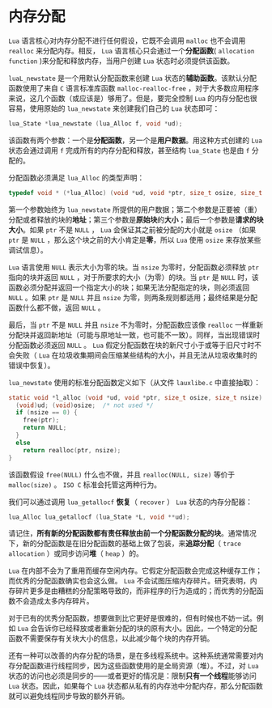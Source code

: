 # 内存分配

`Lua` 语言核心对内存分配不进行任何假设，它既不会调用 `malloc` 也不会调用 `realloc` 来分配内存。相反， `Lua` 语言核心只会通过一个**分配函数**( `allocation function` )来分配和释放内存，当用户创建 `Lua` 状态时必须提供该函数。

`luaL_newstate` 是一个用默认分配函数来创建 `Lua` 状态的**辅助函数**。该默认分配函数使用了来自 `C` 语言标准库函数 `malloc-realloc-free` ，对于大多数应用程序来说，这几个函数（或应该是）够用了。但是，要完全控制 `Lua` 的内存分配也很容易，使用原始的 `lua_newstate` 来创建我们自己的 `Lua` 状态即可：

```c
lua_State *lua_newstate (lua_Alloc f, void *ud);
```

该函数有两个参数：一个是**分配函数**，另一个是**用户数据**。用这种方式创建的 `Lua` 状态会通过调用 `f` 完成所有的内存分配和释放，甚至结构 `lua_State` 也是由 `f` 分配的。

分配函数必须满足 `lua_Alloc` 的类型声明：

```c
typedef void * (*lua_Alloc) (void *ud, void *ptr, size_t osize, size_t nsize);
```

第一个参数始终为 `lua_newstate` 所提供的用户数据；第二个参数是正要被（重）分配或者释放的块的**地址**；第三个参数是**原始块**的**大小**；最后一个参数是**请求的块大小**。如果 `ptr` 不是 `NULL` ， `Lua` 会保证其之前被分配的大小就是 `osize` （如果 `ptr` 是 `NULL` ，那么这个块之前的大小肯定是**零**，所以 `Lua` 使用 `osize` 来存放某些调试信息）。

`Lua` 语言使用 `NULL` 表示大小为零的块。当 `nsize` 为零时，分配函数必须释放 `ptr` 指向的块并返回 `NULL` ，对于所要求的大小（为零）的块。当 `ptr` 是 `NULL` 时，该函数必须分配并返回一个指定大小的块；如果无法分配指定的块，则必须返回 `NULL` 。如果 `ptr` 是 `NULL` 并且 `nsize` 为零，则两条规则都适用；最终结果是分配函数什么都不做，返回 `NULL` 。

最后，当 `ptr` 不是 `NULL` 并且 `nsize` 不为零时，分配函数应该像 `realloc` 一样重新分配块并返回新地址（可能与原地址一致，也可能不一致）。同样，当出现错误时分配函数必须返回 `NULL` 。 `Lua` 假定分配函数在块的新尺寸小于或等于旧尺寸时不会失败（ `Lua` 在垃圾收集期间会压缩某些结构的大小，并且无法从垃圾收集时的错误中恢复）。

`lua_newstate` 使用的标准分配函数定义如下（从文件 `lauxlibe.c` 中直接抽取）：

```c
static void *l_alloc (void *ud, void *ptr, size_t osize, size_t nsize) {
  (void)ud; (void)osize;  /* not used */
  if (nsize == 0) {
    free(ptr);
    return NULL;
  }
  else
    return realloc(ptr, nsize);
}
```

该函数假设 `free(NULL)` 什么也不做，并且 `realloc(NULL, size)` 等价于 `malloc(size)` 。 `ISO C` 标准会托管这两种行为。

我们可以通过调用 `lua_getallocf` **恢复**（ `recover` ） `Lua` 状态的内存分配器：

```c
lua_Alloc lua_getallocf (lua_State *L, void **ud);
```

请记住，**所有新的分配函数都有责任释放由前一个分配函数分配的块**。通常情况下，新的分配函数是在旧分配函数的基础上做了包装，来**追踪分配**（ `trace allocation` ）或同步访问**堆**（ `heap` ）的。

`Lua` 在内部不会为了重用而缓存空闲内存。它假定分配函数会完成这种缓存工作；而优秀的分配函数确实也会这么做。 `Lua` 不会试图压缩内存碎片。研究表明，内存碎片更多是由糟糕的分配策略导致的，而非程序的行为造成的；而优秀的分配函数不会造成太多内存碎片。

对于已有的优秀分配函数，想要做到比它更好是很难的，但有时候也不妨一试。例如 `Lua` 会告诉你已经释放或者重新分配的块的原有大小。因此，一个特定的分配函数不需要保存有关块大小的信息，以此减少每个块的内存开销。

还有一种可以改善的内存分配的场景，是在多线程系统中。这种系统通常需要对内存分配函数进行线程同步，因为这些函数使用的是全局资源（堆）。不过，对 `Lua` 状态的访问也必须是同步的——或者更好的情况是：限制**只有一个线程**能够访问 `Lua` 状态。因此，如果每个 `Lua` 状态都从私有的内存池中分配内存，那么分配函数就可以避免线程同步导致的额外开销。
